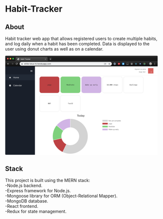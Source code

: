# Habit-Tracker

## About
Habit tracker web app that allows registered users to create multiple habits, and log daily when a habit has been completed. Data is displayed to the user using donut charts as well as on a calendar.

<img src="https://github.com/acoltelli/Habit-Tracker/blob/master/HT.png" width="500">

## Stack
This project is built using the MERN stack:  
-Node.js backend.  
-Express framework for Node.js.   
-Mongoose library for ORM (Object-Relational Mapper).  
-MongoDB database.  
-React frontend.  
-Redux for state management.   
